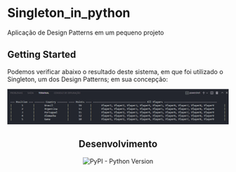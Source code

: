 # Singleton_in_python
Aplicação de Design Patterns em um pequeno projeto

## Getting Started

Podemos verificar abaixo o resultado deste sistema, em que foi utilizado o Singleton, um dos Design Patterns; em sua concepção:

<p align="center"><img src="assets/Console.png"><p align="center">

<div align="center">

    
<h2> Desenvolvimento </h2>

![PyPI - Python Version](https://img.shields.io/pypi/pyversions/Django?style=flat-square)
    
</div>
